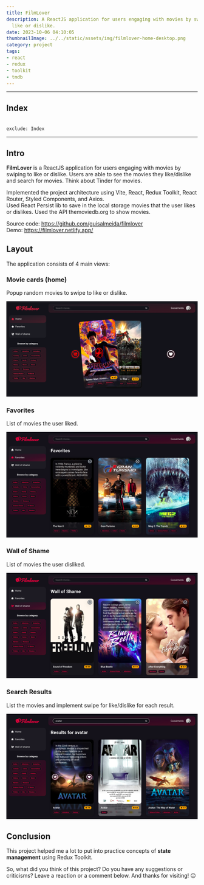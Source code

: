 ```yaml
---
title: FilmLover
description: A ReactJS application for users engaging with movies by swiping to
  like or dislike.
date: 2023-10-06 04:10:05
thumbnailImage: ../../static/assets/img/filmlover-home-desktop.png
category: project
tags: 
- react
- redux
- toolkit
- tmdb
---
```

- - -

## Index

```toc

exclude: Index

```

---

## Intro

**FilmLover** is a ReactJS application for users engaging with movies by swiping to like or dislike. Users are able to see the movies they like/dislike and search for movies. Think about Tinder for movies.

Implemented the project architecture using Vite, React, Redux Toolkit, React Router, Styled Components, and Axios.  
Used React Persist lib to save in the local storage movies that the user likes or dislikes.
Used the API themoviedb.org to show movies.

<p>
  Source code:
  <a href="https://github.com/guisalmeida/filmlover" target="_blank">
    https://github.com/guisalmeida/filmlover
  </a>
  <br>
  Demo:
  <a href="https://filmlover.netlify.app/" target="_blank">
    https://filmlover.netlify.app/
  </a>
</p>

## Layout

The application consists of 4 main views:

### Movie cards (home)
Popup random movies to swipe to like or dislike.  

![Home](static/assets/img/filmlover-home-desktop.png)

### Favorites
List of movies the user liked.  

![Favorites](static/assets/img/filmlover-favorites-desktop.png)

### Wall of Shame
List of movies the user disliked.  

![Disliked Movies](static/assets/img/filmlover-wallofshame-desktop.png)

### Search Results
List the movies and implement swipe for like/dislike for each result.  

![Search Results](static/assets/img/filmlover-search-desktop.png)


## Conclusion

This project helped me a lot to put into practice concepts of **state management** using Redux Toolkit.

So, what did you think of this project? Do you have any suggestions or criticisms? Leave a reaction or a comment below. And thanks for visiting! 😉